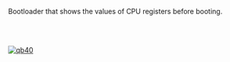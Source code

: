 Bootloader that shows the values of CPU registers before booting.

<br>
<br>

[![qb40](https://i.imgur.com/xAWLn0I.jpg)](https://qb40.github.io)
